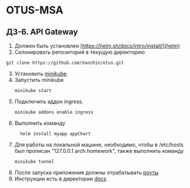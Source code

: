 # OTUS-MSA

## ДЗ-6. API Gateway

1. Должен быть установлен [https://helm.sh/docs/intro/install/](helm)
2. Склонировать репозиторий в текущую директорию

 ```shell
 git clone https://github.com/Vanzhin/otus.git
 ```
3. Установить [minikube](https://kubernetes.io/ru/docs/tasks/tools/install-minikube/).
4. Запустить minikube
    ```shell
    minikube start
    ```
5. Подключить аддон ingress.
   ```shell
   minikube addons enable ingress
   ```
6. Выполнить команду
   ```shell
     helm install myapp appChart
   ```
8. Для работы на локальной машине, необходимо, чтобы в /etc/hosts был прописан "127.0.0.1 arch.homework", также
   выполнить команду
   ```shell
   minikube tunnel
   ```
9. После запуска приложения должны отрабатывать [роуты](postman/HW6.postman_collection.json)
10. Инструкции есть в директории [docs](docs)
   